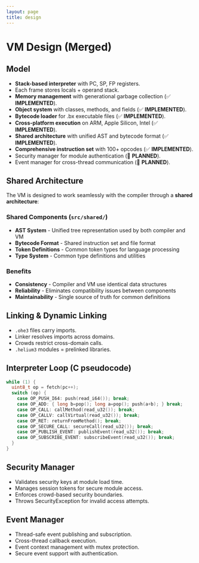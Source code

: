```yaml
---
layout: page
title: design
---
```

# VM Design (Merged)

## Model
- **Stack-based interpreter** with PC, SP, FP registers.
- Each frame stores locals + operand stack.
- **Memory management** with generational garbage collection (✅ **IMPLEMENTED**).
- **Object system** with classes, methods, and fields (✅ **IMPLEMENTED**).
- **Bytecode loader** for .bx executable files (✅ **IMPLEMENTED**).
- **Cross-platform execution** on ARM, Apple Silicon, Intel (✅ **IMPLEMENTED**).
- **Shared architecture** with unified AST and bytecode format (✅ **IMPLEMENTED**).
- **Comprehensive instruction set** with 100+ opcodes (✅ **IMPLEMENTED**).
- Security manager for module authentication (🔄 **PLANNED**).
- Event manager for cross-thread communication (🔄 **PLANNED**).

## Shared Architecture

The VM is designed to work seamlessly with the compiler through a **shared architecture**:

### **Shared Components** (`src/shared/`)
- **AST System** - Unified tree representation used by both compiler and VM
- **Bytecode Format** - Shared instruction set and file format
- **Token Definitions** - Common token types for language processing
- **Type System** - Common type definitions and utilities

### **Benefits**
- **Consistency** - Compiler and VM use identical data structures
- **Reliability** - Eliminates compatibility issues between components
- **Maintainability** - Single source of truth for common definitions

## Linking & Dynamic Linking
- `.ohe3` files carry imports.
- Linker resolves imports across domains.
- Crowds restrict cross-domain calls.
- `.helium3` modules = prelinked libraries.

## Interpreter Loop (C pseudocode)
```c
while (1) {
  uint8_t op = fetch(pc++);
  switch (op) {
    case OP_PUSH_I64: push(read_i64()); break;
    case OP_ADD: { long b=pop(); long a=pop(); push(a+b); } break;
    case OP_CALL: callMethod(read_u32()); break;
    case OP_CALLV: callVirtual(read_u32()); break;
    case OP_RET: returnFromMethod(); break;
    case OP_SECURE_CALL: secureCall(read_u32()); break;
    case OP_PUBLISH_EVENT: publishEvent(read_u32()); break;
    case OP_SUBSCRIBE_EVENT: subscribeEvent(read_u32()); break;
  }
}
```

## Security Manager
- Validates security keys at module load time.
- Manages session tokens for secure module access.
- Enforces crowd-based security boundaries.
- Throws SecurityException for invalid access attempts.

## Event Manager
- Thread-safe event publishing and subscription.
- Cross-thread callback execution.
- Event context management with mutex protection.
- Secure event support with authentication.
